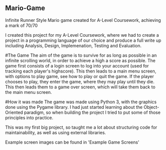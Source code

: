 ## Mario-Game
Infinite Runner Style Mario game created for A-Level Coursework, achieving a mark of 70/70

I created this project for my A-Level Coursework, where we had to create a project in a programming language of our choice and produce a full write up including Analysis, Design, Implemenation, Testing and Evaluation. 

#The Game
The aim of the game is to survive for as long as possible in an infinite scrolling world, in order to achieve a high a score as possible.
The game first consists of a login screen to log into your account (used for tracking each player's highscore). This then leads to a main menu screen, with options to play game, see how to play or quit the game. If the player chooses to play, they enter the game, where they may play until they die. This then leads them to a game over screen, which will take them back to the main menu screen.

#How it was made
The game was made using Python 3, with the graphics done using the Pygame library. I had just started learning about the Object-Oriented paradigm, so when building the project I tried to put some of those principles into practice.

This was my first big project, so taught me a lot about structuring code for maintainability, as well as using external libraries.

Example screen images can be found in 'Example Game Screens'



